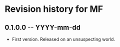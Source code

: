 # Revision history for MF

## 0.1.0.0 -- YYYY-mm-dd

* First version. Released on an unsuspecting world.
